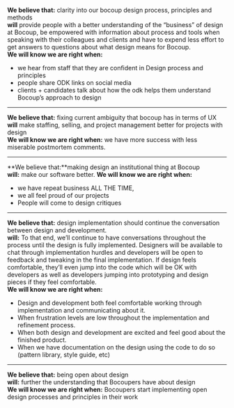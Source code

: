 **We believe that:** clarity into our bocoup design process, principles and methods <br>
**will** provide people with a better understanding of the “business” of design at Bocoup, be empowered with information about process and tools when speaking with their colleagues and clients and have to expend less effort to get answers to questions about what design means for Bocoup.<br>
**We will know we are right when:**
* we hear from staff that they are confident in Design process and principles
* people share ODK links on social media
* clients + candidates talk about how the odk helps them understand Bocoup’s approach to design

---

**We believe that:** fixing current ambiguity that bocoup has in terms of UX <br>
**will** make staffing, selling, and project management better for projects with design <br>
**We will know we are right when:** we have more success with less miserable postmortem comments.

---

**We believe that:**making design an institutional thing at Bocoup <br>
**will:** make our software better.
**We will know we are right when:**
- we have repeat business ALL THE TIME,
- we all feel proud of our projects 
- People will come to design critiques

---

**We believe that:** design implementation should continue the conversation between design and development.<br>
**will:** To that end, we’ll continue to have conversations throughout the process until the design is fully implemented. Designers will be available to chat through implementation hurdles and developers will be open to feedback and tweaking in the final implementation. If design feels comfortable, they’ll even jump into the code which will be OK with developers as well as developers jumping into prototyping and design pieces if they feel comfortable. <br>
**We will know we are right when:** 
- Design and development both feel comfortable working through implementation and communicating about it.
- When frustration levels are low throughout the implementation and refinement process.
- When both design and development are excited and feel good about the finished product.
- When we have documentation on the design using the code to do so (pattern library, style guide, etc)

---

**We believe that:** being open about design <br>
**will:** further the understanding that Bocoupers have about design<br>
**We will know we are right when:** Bocoupers start implementing open design processes and principles in their work

